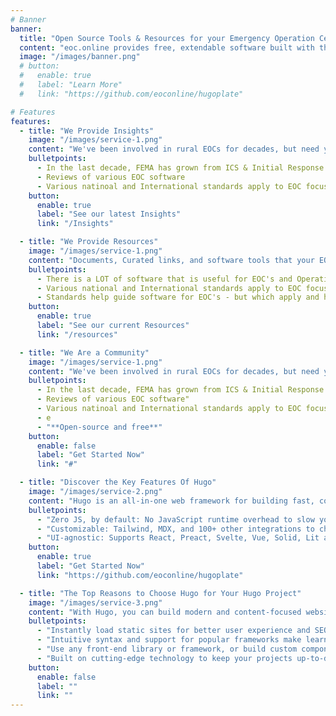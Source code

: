 ```yaml
---
# Banner
banner:
  title: "Open Source Tools & Resources for your Emergency Operation Center"
  content: "eoc.online provides free, extendable software built with the latest technology, providing time-saving and support to modern rural and international EOCs."
  image: "/images/banner.png"
  # button:
  #   enable: true
  #   label: "Learn More"
  #   link: "https://github.com/eoconline/hugoplate"

# Features
features:
  - title: "We Provide Insights"
    image: "/images/service-1.png"
    content: "We've been involved in rural EOCs for decades, but need your input and suggestions to grow in areas that will help you. Our insights change frequently and are a reaction to current events."
    bulletpoints:
      - In the last decade, FEMA has grown from ICS & Initial Response oriented to offering explicit EOC (& even IMT) related coursework
      - Reviews of various EOC software
      - Various natinoal and International standards apply to EOC focused software. What does that mean for your EOC?
    button:
      enable: true
      label: "See our latest Insights"
      link: "/Insights"

  - title: "We Provide Resources"
    image: "/images/service-1.png"
    content: "Documents, Curated links, and software tools that your EOC can repurpose and integrate to stay current."
    bulletpoints:
      - There is a LOT of software that is useful for EOC's and Operations - check out our expanding listing!
      - Various national and International standards apply to EOC focused software. What does that mean for your EOC?
      - Standards help guide software for EOC's - but which apply and how do they shape our actions?
    button:
      enable: true
      label: "See our current Resources"
      link: "/resources"

  - title: "We Are a Community"
    image: "/images/service-1.png"
    content: "We've been involved in rural EOCs for decades, but need your input and suggestions to grow in areas that will help you. Our insights change frequently and are a reaction to current events."
    bulletpoints:
      - In the last decade, FEMA has grown from ICS & Initial Response oriented to offering full EOC related coursework and IMS
      - Reviews of various EOC software"
      - Various natinoal and International standards apply to EOC focused software. What does that mean for your EOC?
      - e
      - "**Open-source and free**"
    button:
      enable: false
      label: "Get Started Now"
      link: "#"

  - title: "Discover the Key Features Of Hugo"
    image: "/images/service-2.png"
    content: "Hugo is an all-in-one web framework for building fast, content-focused websites. It offers a range of exciting features for developers and website creators. Some of the key features are:"
    bulletpoints:
      - "Zero JS, by default: No JavaScript runtime overhead to slow you down."
      - "Customizable: Tailwind, MDX, and 100+ other integrations to choose from."
      - "UI-agnostic: Supports React, Preact, Svelte, Vue, Solid, Lit and more."
    button:
      enable: true
      label: "Get Started Now"
      link: "https://github.com/eoconline/hugoplate"

  - title: "The Top Reasons to Choose Hugo for Your Hugo Project"
    image: "/images/service-3.png"
    content: "With Hugo, you can build modern and content-focused websites without sacrificing performance or ease of use."
    bulletpoints:
      - "Instantly load static sites for better user experience and SEO."
      - "Intuitive syntax and support for popular frameworks make learning and using Hugo a breeze."
      - "Use any front-end library or framework, or build custom components, for any project size."
      - "Built on cutting-edge technology to keep your projects up-to-date with the latest web standards."
    button:
      enable: false
      label: ""
      link: ""
---
```

